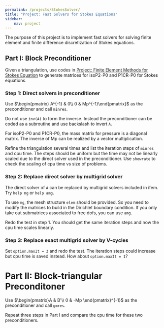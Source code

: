 ```yaml
---
permalink: /projects/StokesSolver/
title: "Project: Fast Solvers for Stokes Equations"
sidebar:
    nav: project
---
```



The purpose of this project is to implement fast solvers for solving
finite element and finite difference discretization of Stokes equations.

## Part I: Block Preconditioner

Given a triangulation, use codes in [Project: Finite Element Methods for Stokes Equation](projectStokes.html) to generate matrices for isoP2-P0 and P1CR-P0 for Stokes equations. 

### Step 1: Direct solvers in preconditioner 

Use $\begin{pmatrix} A^{-1} & 0\\ 0 & Mp^{-1}\end{pmatrix}$ as the preconditioner and call `minres`.

Do not use `inv(A)` to form the inverse. Instead the preconditioner can be coded as a subroutine and use backslash to invert `A`. 

For isoP2-P0 and P1CR-P0, the mass matrix for pressure is a diagonal
matrix. The inverse of Mp can be realized by a vector multiplication.

Refine the triangulation several times and list the iteration steps of
`minres` and cpu time. The steps should be uniform but the time may not be
linearly scaled due to the direct solver used in the preconditioner. Use
`showrate` to check the scaling of cpu time vs size of problems.

### Step 2: Replace direct solver by multigrid solver

The direct solver of `A` can be replaced by multigrid solvers included in
ifem. Try `help mg` or `help amg`.

To use `mg`, the mesh structure `elem` should be provided. So you need to
modify the matrices to build in the Dirichlet boundary condition. If you
only take out submatrices associated to free dofs, you can use `amg`.

Redo the test in step 1. You should get the same iteration steps and now
the cpu time scales linearly. 

### Step 3: Replace exact multigrid solver by V-cycles

Set `option.maxIt = 3` and redo the test. The iteration steps could
increase but cpu time is saved instead. How about `option.maxIt = 1`?

# Part II: Block-triangular Preconditoner

Use $\begin{pmatrix}A & B'\\ 0 & -Mp \end{pmatrix}^{-1}$ as the preconditioner and call `gmres`.

Repeat three steps in Part I and compare the cpu time for these two preconditioners.

